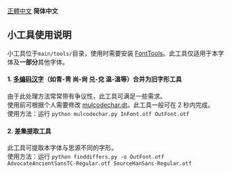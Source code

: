 [正體中文](./#小工具使用說明) **简体中文**

## 小工具使用说明
小工具位于`main/tools/`目录，使用时需要安装 [FontTools](https://github.com/fonttools/fonttools)。此工具仅适用于本字体及**一部分**其他字体。
#### 1. [多编码汉字](./main/configs/mulcodechar.dt)（如青-靑 尚-尙 兑-兌 温-溫等）合并为旧字形工具
由于此处理方法常常带有争议性，此工具可满足一些需求。  
使用前可根据个人需要修改 [mulcodechar.dt](./main/configs/mulcodechar.dt)。此工具一般可在 2 秒内完成。  
使用方法：运行 `python mulcodechar.py InFont.otf OutFont.otf`  
#### 2. 差集提取工具
此工具可提取本字体与思源不同的字形。  
使用方法：运行 `python finddiffers.py -o OutFont.otf AdvocateAncientSansTC-Regular.otf SourceHanSans-Regular.otf`
